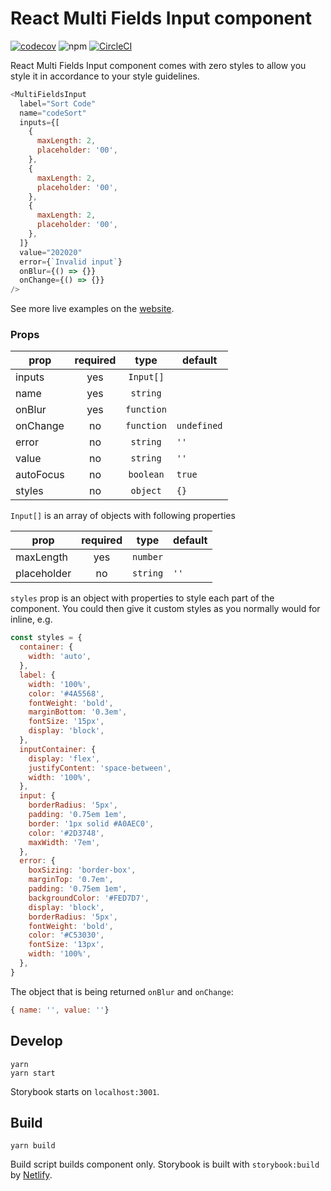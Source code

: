 # React Multi Fields Input component

[![codecov](https://codecov.io/gh/snikidev/react-multi-fields-input/branch/master/graph/badge.svg)](https://codecov.io/gh/snikidev/react-multi-fields-input) ![npm](https://img.shields.io/npm/v/react-multi-fields-input) [![CircleCI](https://circleci.com/gh/snikidev/react-multi-fields-input/tree/master.svg?style=svg)](https://circleci.com/gh/snikidev/react-multi-fields-input/tree/master)

React Multi Fields Input component comes with zero styles to allow you style it in accordance to your style guidelines.

```js
<MultiFieldsInput
  label="Sort Code"
  name="codeSort"
  inputs={[
    {
      maxLength: 2,
      placeholder: '00',
    },
    {
      maxLength: 2,
      placeholder: '00',
    },
    {
      maxLength: 2,
      placeholder: '00',
    },
  ]}
  value="202020"
  error={`Invalid input`}
  onBlur={() => {}}
  onChange={() => {}}
/>
```

See more live examples on the [website](https://react-multi-fields-input.sniki.dev/).

### Props

| prop      | required |    type    | default     |
| --------- | :------: | :--------: | ----------- |
| inputs    |   yes    | `Input[]`  |             |
| name      |   yes    |  `string`  |             |
| onBlur    |   yes    | `function` |             |
| onChange  |   no     | `function` | `undefined` |
| error     |   no     | `string`   | ` '' `      |
| value     |   no     |  `string`  | ` '' `      |
| autoFocus |   no     | `boolean`  | `true`      |
| styles    |   no     |  `object`  | `{}`        |

`Input[]` is an array of objects with following properties

| prop        | required |   type   | default |
| ----------- | :------: | :------: | ------- |
| maxLength   |   yes    | `number` |         |
| placeholder |    no    | `string` | `''`    |

`styles` prop is an object with properties to style each part of the component. You could then give it custom styles as you normally would for inline, e.g.

```js
const styles = {
  container: {
    width: 'auto',
  },
  label: {
    width: '100%',
    color: '#4A5568',
    fontWeight: 'bold',
    marginBottom: '0.3em',
    fontSize: '15px',
    display: 'block',
  },
  inputContainer: {
    display: 'flex',
    justifyContent: 'space-between',
    width: '100%',
  },
  input: {
    borderRadius: '5px',
    padding: '0.75em 1em',
    border: '1px solid #A0AEC0',
    color: '#2D3748',
    maxWidth: '7em',
  },
  error: {
    boxSizing: 'border-box',
    marginTop: '0.7em',
    padding: '0.75em 1em',
    backgroundColor: '#FED7D7',
    display: 'block',
    borderRadius: '5px',
    fontWeight: 'bold',
    color: '#C53030',
    fontSize: '13px',
    width: '100%',
  },
}
```

The object that is being returned `onBlur` and `onChange`:

```js static
{ name: '', value: ''}
```

## Develop

```
yarn
yarn start
```

Storybook starts on `localhost:3001`.

## Build

```
yarn build
```

Build script builds component only. Storybook is built with `storybook:build` by [Netlify](https://www.netlify.com/).
